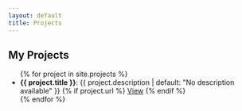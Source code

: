 ```yaml
---
layout: default
title: Projects
---
```

<h2>My Projects</h2>
<ul>
  {% for project in site.projects %}
    <li>
      <strong>{{ project.title }}</strong>: {{ project.description | default: "No description available" }}
      {% if project.url %}
        <a href="{{ project.url }}">View</a>
      {% endif %}
    </li>
  {% endfor %}
</ul>